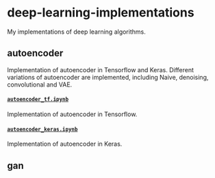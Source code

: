 # deep-learning-implementations
My implementations of deep learning algorithms.

## autoencoder
Implementation of autoencoder in Tensorflow and Keras. Different variations of autoencoder are implemented, including Naive, denoising, convolutional and VAE.

#### [`autoencoder_tf.ipynb`](autoencoder/autoencoder_tf.ipynb)
Implementation of autoencoder in Tensorflow.

#### [`autoencoder_keras.ipynb`](autoencoder/autoencoder_keras.ipynb)
Implementation of autoencoder in Keras.


## gan